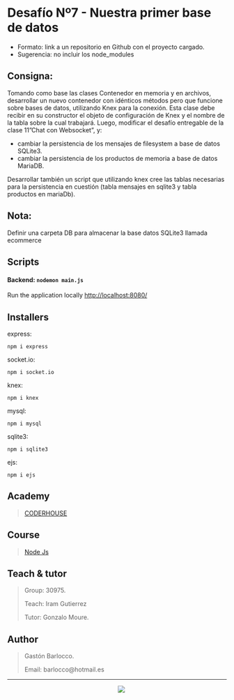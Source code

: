 # Desafío Nº7 - Nuestra primer base de datos
- Formato: link a un repositorio en Github con el proyecto cargado. 
- Sugerencia: no incluir los node_modules

## Consigna:
Tomando como base las clases Contenedor en memoria y en archivos, desarrollar un nuevo contenedor con idénticos métodos pero que funcione sobre bases de datos, utilizando Knex para la conexión. Esta clase debe recibir en su constructor el objeto de configuración de Knex y el nombre de la tabla sobre la cual trabajará. Luego, modificar el desafío entregable de la clase 11”Chat con Websocket”, y:

- cambiar la persistencia de los mensajes de filesystem a base de datos SQLite3.
- cambiar la persistencia de los productos de memoria a base de datos MariaDB.

Desarrollar también un script que utilizando knex cree las tablas necesarias para la persistencia en cuestión (tabla mensajes en sqlite3 y tabla productos en mariaDb).

## Nota:
Definir una carpeta DB para almacenar la base datos SQLite3 llamada ecommerce

## Scripts

#### Backend: `nodemon main.js`
Run the application locally
[http://localhost:8080/](http://localhost:8080/)

## Installers

express:
``` 
npm i express
```

socket.io:
``` 
npm i socket.io 
```

knex:
``` 
npm i knex
```

mysql:
``` 
npm i mysql
```

sqlite3:
``` 
npm i sqlite3
```

ejs:
``` 
npm i ejs
```


## Academy
> [CODERHOUSE](https://www.coderhouse.com.uy)

## Course
> [Node Js](https://www.coderhouse.com.uy/online/programacion-backend)

## Teach & tutor
> <p>Group: 30975.</p>
> <p>Teach: Iram Gutierrez</p>
> <p>Tutor: Gonzalo Moure.</p> 

## Author
> <p>Gastón Barlocco. </p>
> <p>Email: barlocco@hotmail.es </p>

---
<p align='center'>
&nbsp;&nbsp;&nbsp;&nbsp;
  <a href="https://www.linkedin.com/in/gastón-barlocco-315756148/"><img src="https://img.shields.io/badge/linkedin-%230077B5.svg?&style=for-the-badge&logo=linkedin&logoColor=white" /></a>
</p>
